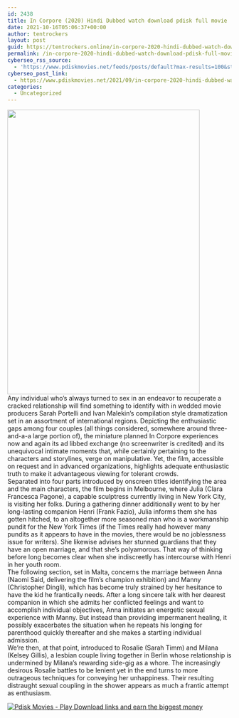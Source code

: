 ```yaml
---
id: 2438
title: In Corpore (2020) Hindi Dubbed watch download pdisk full movie
date: 2021-10-16T05:06:37+00:00
author: tentrockers
layout: post
guid: https://tentrockers.online/in-corpore-2020-hindi-dubbed-watch-download-pdisk-full-movie/
permalink: /in-corpore-2020-hindi-dubbed-watch-download-pdisk-full-movie/
cyberseo_rss_source:
  - 'https://www.pdiskmovies.net/feeds/posts/default?max-results=100&start-index=201'
cyberseo_post_link:
  - https://www.pdiskmovies.net/2021/09/in-corpore-2020-hindi-dubbed-watch.html
categories:
  - Uncategorized
---
```

<div class="separator">
  <a href="https://1.bp.blogspot.com/-ksWy_krzWbs/YVMgoAb1oCI/AAAAAAAAbZc/czvdV2oc8Sk3jjiRaVUtRui8pFwYmKcsgCLcBGAsYHQ/s1112/In%2BCorpore%2B%25282020%2529%2Bwatch%2Bdownload%2Bpdisk%2Bfull%2Bmovie.jpg" imageanchor="1"><img loading="lazy" border="0" data-original-height="1112" data-original-width="750" height="640" src="https://1.bp.blogspot.com/-ksWy_krzWbs/YVMgoAb1oCI/AAAAAAAAbZc/czvdV2oc8Sk3jjiRaVUtRui8pFwYmKcsgCLcBGAsYHQ/w432-h640/In%2BCorpore%2B%25282020%2529%2Bwatch%2Bdownload%2Bpdisk%2Bfull%2Bmovie.jpg" width="432" /></a>
</div>



<div>
  <div>
    <span>Any individual who&#8217;s always turned to sex in an endeavor to recuperate a cracked relationship will find something to identify with in wedded movie producers Sarah Portelli and Ivan Malekin&#8217;s compilation style dramatization set in an assortment of international regions. Depicting the enthusiastic gaps among four couples (all things considered, somewhere around three-and-a-a large portion of), the miniature planned In Corpore experiences now and again its ad libbed exchange (no screenwriter is credited) and its unequivocal intimate moments that, while certainly pertaining to the characters and storylines, verge on manipulative. Yet, the film, accessible on request and in advanced organizations, highlights adequate enthusiastic truth to make it advantageous viewing for tolerant crowds.&nbsp;</span>
  </div>
  
  <div>
    <span>Separated into four parts introduced by onscreen titles identifying the area and the main characters, the film begins in Melbourne, where Julia (Clara Francesca Pagone), a capable sculptress currently living in New York City, is visiting her folks. During a gathering dinner additionally went to by her long-lasting companion Henri (Frank Fazio), Julia informs them she has gotten hitched, to an altogether more seasoned man who is a workmanship pundit for the New York Times (if the Times really had however many pundits as it appears to have in the movies, there would be no joblessness issue for writers). She likewise advises her stunned guardians that they have an open marriage, and that she&#8217;s polyamorous. That way of thinking before long becomes clear when she indiscreetly has intercourse with Henri in her youth room.&nbsp;</span>
  </div>
  
  <div>
    <span>The following section, set in Malta, concerns the marriage between Anna (Naomi Said, delivering the film&#8217;s champion exhibition) and Manny (Christopher Dingli), which has become truly strained by her hesitance to have the kid he frantically needs. After a long sincere talk with her dearest companion in which she admits her conflicted feelings and want to accomplish individual objectives, Anna initiates an energetic sexual experience with Manny. But instead than providing impermanent healing, it possibly exacerbates the situation when he repeats his longing for parenthood quickly thereafter and she makes a startling individual admission.&nbsp;</span>
  </div>
  
  <div>
    <span>We&#8217;re then, at that point, introduced to Rosalie (Sarah Timm) and Milana (Kelsey Gillis), a lesbian couple living together in Berlin whose relationship is undermined by Milana&#8217;s rewarding side-gig as a whore. The increasingly desirous Rosalie battles to be lenient yet in the end turns to more outrageous techniques for conveying her unhappiness. Their resulting distraught sexual coupling in the shower appears as much a frantic attempt as enthusiasm.</span>
  </div>
</div>

[![](https://1.bp.blogspot.com/-KJZYdQTn3nw/YS8VdIdXMyI/AAAAAAAAaw4/BR8dsGkpxw0T8C_4G4ALfMA7cP79KN3kwCLcBGAsYHQ/w400-h58/play_download_buttuons-removebg-preview.png "Pdisk Movies - Play Download links and earn the biggest money")](https://kofilink.com/1/bnYybHdoMDAweGp0?dn=1)